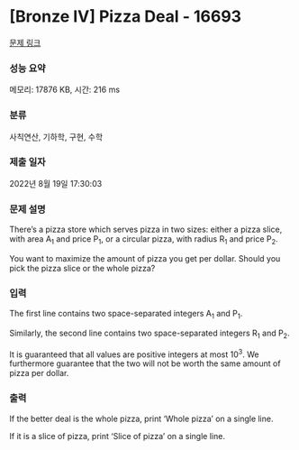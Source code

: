 # [Bronze IV] Pizza Deal - 16693 

[문제 링크](https://www.acmicpc.net/problem/16693) 

### 성능 요약

메모리: 17876 KB, 시간: 216 ms

### 분류

사칙연산, 기하학, 구현, 수학

### 제출 일자

2022년 8월 19일 17:30:03

### 문제 설명

<p>There’s a pizza store which serves pizza in two sizes: either a pizza slice, with area A<sub>1</sub> and price P<sub>1</sub>, or a circular pizza, with radius R<sub>1</sub> and price P<sub>2</sub>.</p>

<p>You want to maximize the amount of pizza you get per dollar. Should you pick the pizza slice or the whole pizza?</p>

### 입력 

 <p>The first line contains two space-separated integers A<sub>1</sub> and P<sub>1</sub>.</p>

<p>Similarly, the second line contains two space-separated integers R<sub>1</sub> and P<sub>2</sub>.</p>

<p>It is guaranteed that all values are positive integers at most 10<sup>3</sup>. We furthermore guarantee that the two will not be worth the same amount of pizza per dollar.</p>

### 출력 

 <p>If the better deal is the whole pizza, print ‘Whole pizza’ on a single line.</p>

<p>If it is a slice of pizza, print ‘Slice of pizza’ on a single line.</p>

